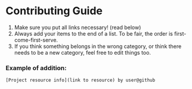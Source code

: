
# Contributing Guide

1. Make sure you put all links necessary! (read below)
2. Always add your items to the end of a list. To be fair, the order is first-come-first-serve.
3. If you think something belongs in the wrong category, or think there needs to be a new category, feel free to edit things too.



### Example of addition:

```
[Project resource info](link to resource) by user@github
```

